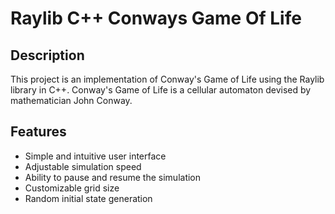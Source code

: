 # Raylib C++ Conways Game Of Life

## Description

This project is an implementation of Conway's Game of Life using the Raylib library in C++. Conway's Game of Life is a cellular automaton devised by mathematician John Conway.

## Features

- Simple and intuitive user interface
- Adjustable simulation speed
- Ability to pause and resume the simulation
- Customizable grid size
- Random initial state generation